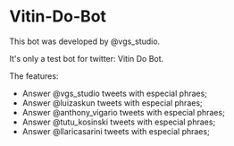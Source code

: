 # Vitin-Do-Bot

This bot was developed by @vgs_studio.

It's only a test bot for twitter: Vitin Do Bot.

The features:

- Answer @vgs_studio tweets with especial phraes;
- Answer @luizaskun tweets with especial phraes;
- Answer @anthony_vigario tweets with especial phraes;
- Answer @tutu_kosinski tweets with especial phraes;
- Answer @llaricasarini tweets with especial phraes;
